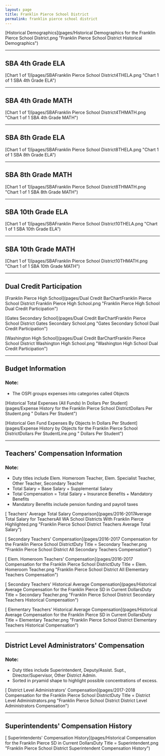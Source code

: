 ```yaml
---
layout: page
title: Franklin Pierce School District
permalink: franklin pierce school district
---
```



[Historical Demographics](pages/Historical Demographics for the Franklin Pierce School District.png "Franklin Pierce School District Historical Demographics")

___

## SBA 4th Grade ELA

[Chart 1 of 1](pages/SBAFranklin Pierce School District4THELA.png "Chart 1 of 1 SBA 4th Grade ELA")


___

## SBA 4th Grade MATH

[Chart 1 of 1](pages/SBAFranklin Pierce School District4THMATH.png "Chart 1 of 1 SBA 4th Grade MATH")


___

## SBA 8th Grade ELA

[Chart 1 of 1](pages/SBAFranklin Pierce School District8THELA.png "Chart 1 of 1 SBA 8th Grade ELA")


___

## SBA 8th Grade MATH

[Chart 1 of 1](pages/SBAFranklin Pierce School District8THMATH.png "Chart 1 of 1 SBA 8th Grade MATH")


___

## SBA 10th Grade ELA

[Chart 1 of 1](pages/SBAFranklin Pierce School District10THELA.png "Chart 1 of 1 SBA 10th Grade ELA")


___

## SBA 10th Grade MATH

[Chart 1 of 1](pages/SBAFranklin Pierce School District10THMATH.png "Chart 1 of 1 SBA 10th Grade MATH")


___

## Dual Credit Participation

[Franklin Pierce High School](pages/Dual Credit BarChartFranklin Pierce School District Franklin Pierce High School.png "Franklin Pierce High School Dual Credit Participation")

[Gates Secondary School](pages/Dual Credit BarChartFranklin Pierce School District Gates Secondary School.png "Gates Secondary School Dual Credit Participation")

[Washington High School](pages/Dual Credit BarChartFranklin Pierce School District Washington High School.png "Washington High School Dual Credit Participation")


___

## Budget Information
### Note:
- The OSPI groups expenses into categories called Objects

[Historical Total Expenses (All Funds) In Dollars Per Student](pages/Expense History for the Franklin Pierce School DistrictDollars Per Student.png " Dollars Per Student")

[Historical Gen Fund Expenses By Objects In Dollars Per Student](pages/Expense History by Objects for the Franklin Pierce School DistrictDollars Per StudentLine.png " Dollars Per Student")


___

## Teachers' Compensation Information
### Note:
- Duty titles include Elem. Homeroom Teacher, Elem. Specialist Teacher, Other Teacher, Secondary Teacher
- Total Salary = Base Salary + Supplemental Salary
- Total Compensation = Total Salary + Insurance Benefits + Mandatory Benefits
- Mandatory Benefits include pension funding and payroll taxes

[ Teachers' Average Total Salary Comparison](pages/2016-2017Average Total Salary for TeachersAll WA School Districts With Franklin Pierce Highlighted.png "Franklin Pierce School District Teachers Average Total Salary")

[ Secondary Teachers' Compensation](pages/2016-2017 Compensation for the Franklin Pierce School DistrictDuty Title = Secondary Teacher.png "Franklin Pierce School District All Secondary Teachers Compensation")

[ Elem. Homeroom Teachers' Compensation](pages/2016-2017 Compensation for the Franklin Pierce School DistrictDuty Title = Elem. Homeroom Teacher.png "Franklin Pierce School District All Elementary Teachers Compensation")

[ Secondary Teachers' Historical Average Compensation](pages/Historical Average Compensation for the Franklin Pierce SD in Current DollarsDuty Title = Secondary Teacher.png "Franklin Pierce School District Secondary Teachers Historical Compensation")

[ Elementary Teachers' Historical Average Compensation](pages/Historical Average Compensation for the Franklin Pierce SD in Current DollarsDuty Title = Elementary Teacher.png "Franklin Pierce School District Elementary Teachers Historical Compensation")


___

## District Level Administrators' Compensation

### Note:
- Duty titles include Superintendent, Deputy/Assist. Supt., Director/Supervisor, Other District Admin.
- Sorted in pryamid shape to highlight possible concentrations of excess.

[ District Level Administrators' Compensation](pages/2017-2018 Compensation for the Franklin Pierce School DistrictDuty Title = District Level Administrators.png "Franklin Pierce School District District Level Administrators Compensation")


___

## Superintendents' Compensation History

[ Superintendents' Compensation History](pages/Historical Compensation for the Franklin Pierce SD in Current DollarsDuty Title = Superintendent.png "Franklin Pierce School District Superintendent Compensation History")

